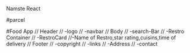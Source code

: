 
Namste React

#parcel

#Food App
// Header
// -logo
// -navbar
// Body
// -search-Bar
// -Restro Container
// -RestroCard
//-Name of Restro,star rating,cuisins,time of delivery
// Footer
// -copyright
// -links
// -Address
// -contact